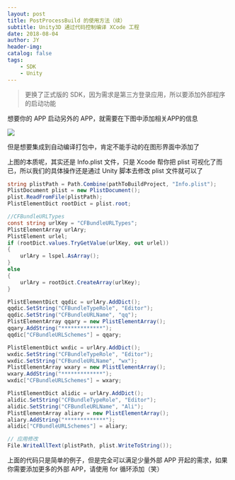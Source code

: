 ```yaml
---
layout: post
title: PostProcessBuild 的使用方法（续）
subtitle: Unity3D 通过代码控制编译 XCode 工程
date: 2018-08-04
author: JY
header-img: 
catalog: false
tags: 
    - SDK
    - Unity
---
```


> 更换了正式版的 SDK，因为需求是第三方登录应用，所以要添加外部程序的启动功能

想要你的 APP 启动另外的 APP，就需要在下图中添加相关APP的信息

![](https://ws1.sinaimg.cn/large/006tNc79ly1fzgwsrs0g0j30ly0cm404.jpg)

但是想要集成到自动编译打包中，肯定不能手动的在图形界面中添加了

上图的本质呢，其实还是 Info.plist 文件，只是 Xcode 帮你把 plist 可视化了而已，所以我们的具体操作还是通过 Unity 脚本去修改 plist 文件就可以了

```c#
string plistPath = Path.Combine(pathToBuildProject, "Info.plist");
PlistDocument plist = new PlistDocument();
plist.ReadFromFile(plistPath);
PlistElementDict rootDict = plist.root;

//CFBundleURLTypes
const string urlKey = "CFBundleURLTypes";
PlistElementArray urlAry;
PlistElement urlel;
if (rootDict.values.TryGetValue(urlKey, out urlel))
{
	urlAry = lspel.AsArray();
}
else
{
	urlAry = rootDict.CreateArray(urlKey);
}

PlistElementDict qqdic = urlAry.AddDict();
qqdic.SetString("CFBundleTypeRole", "Editor");
qqdic.SetString("CFBundleURLName", "qq");
PlistElementArray qqary = new PlistElementArray();
qqary.AddString("*************");
qqdic["CFBundleURLSchemes"] = qqary;

PlistElementDict wxdic = urlAry.AddDict();
wxdic.SetString("CFBundleTypeRole", "Editor");
wxdic.SetString("CFBundleURLName", "wx");
PlistElementArray wxary = new PlistElementArray();
wxary.AddString("*************");
wxdic["CFBundleURLSchemes"] = wxary;

PlistElementDict alidic = urlAry.AddDict();
alidic.SetString("CFBundleTypeRole", "Editor");
alidic.SetString("CFBundleURLName", "Ali");
PlistElementArray aliary = new PlistElementArray();
aliary.AddString("*************");
alidic["CFBundleURLSchemes"] = aliary;

// 应用修改
File.WriteAllText(plistPath, plist.WriteToString());
```

上面的代码只是简单的例子，但是完全可以满足少量外部 APP 开起的需求，如果你需要添加更多的外部 APP，请使用 for 循环添加（笑）